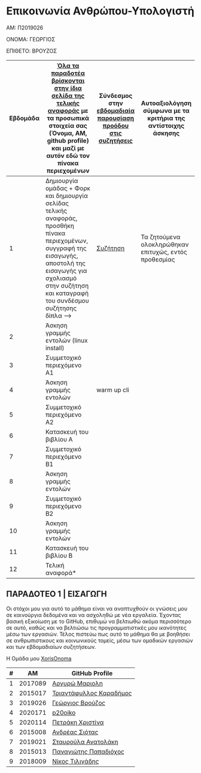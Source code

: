 # Επικοινωνία Ανθρώπου-Υπολογιστή

ΑΜ: Π2019026

ΟΝΟΜΑ: ΓΕΩΡΓΙΟΣ

ΕΠΙΘΕΤΟ: ΒΡΟΥΖΟΣ

| Εβδομάδα | [Όλα τα παραδοτέα βρίσκονται στην ίδια σελίδα της τελικής αναφοράς](https://courses-ionio.github.io/help/deliverables/) με τα προσωπικά στοιχεία σας (Όνομα, ΑΜ, github profile) και μαζί με αυτόν εδώ τον πίνακα περιεχομένων | Σύνδεσμος στην [εβδομαδιαία παρουσίαση προόδου στις συζητήσεις](https://github.com/courses-ionio/help/discussions/categories/show-and-tell) | Αυτοαξιολόγηση σύμφωνα με τα κριτήρια της αντίστοιχης άσκησης |
| --- | --- | --- | --- |
| 1 | Δημιουργία ομάδας + Φορκ και δημιουργία σελίδας τελικής αναφοράς, προσθήκη πίνακα περιεχομένων, συγγραφή της εισαγωγής, αποστολή της εισαγωγής για σχολιασμό στην συζήτηση και καταγραφή του συνδέσμου συζήτησης δίπλα --> |  [Συζήτηση](https://github.com/courses-ionio/help/discussions/820)| Τα ζητούμενα ολοκληρώθηκαν επιτυχώς, εντός προθεσμίας |
| 2 | Άσκηση γραμμής εντολών (linux install) | | |
| 3 | Συμμετοχικό περιεχόμενο A1 | | |
| 4 | Άσκηση γραμμής εντολών | warm up cli | |
| 5 | Συμμετοχικό περιεχόμενο A2 | | |
| 6 | Κατασκευή του βιβλίου Α | | |
| 7 | Συμμετοχικό περιεχόμενο B1 | | |
| 8 | Άσκηση γραμμής εντολών | | |
| 9 | Συμμετοχικό περιεχόμενο B2 | | |
| 10 | Άσκηση γραμμής εντολών | | |
| 11 | Κατασκευή του βιβλίου Β | | |
| 12 | Τελική αναφορά* | | |


## ΠΑΡΑΔΟΤΕΟ 1 | ΕΙΣΑΓΩΓΗ

Οι στόχοι μου για αυτό το μάθημα είναι να αναπτυχθούν οι γνώσεις μου σε καινούργια δεδομένα και να ασχοληθώ με νέα εργαλεία. Έχοντας βασική εξικοίωση με το GitHub, επιθυμώ να βελτιωθώ ακόμα περισσότερο σε αυτό, καθώς και να βελτιώσω τις προγραμματιστικές μου ικανότητες μέσω των εργασιών. Τέλος πιστεύω πως αυτό το μάθημα θα με βοηθήσει σε ανθρωπιστικους και κοινωνικούς τομείς, μέσω των ομαδικών εργασιών και των εβδομαδιαίων συζητήσεων.

H Ομάδα μου [XorisOnoma](https://github.com/XorisOnoma)

| # | AM | GitHub Profile |
|---|----|----------------|
| 1 | 2017089 | [Αργυρώ Μαριολη](https://github.com/p17mari)
| 2 | 2015017 | [Τριαντάφυλλος Καραδήμος](https://github.com/p15kara) |
| 3 | 2019026 | [Γεώργιος Βρούζος](https://github.com/p19vrou) |
| 4 | 2020171 | [p20oiko](https://github.com/p20oiko) |
| 5 | 2020114 | [Πετράκη Χριστίνα](https://github.com/petrakhh)
| 6 | 2015008 | [Ανδρέας Σιότας](https://github.com/siotasandreas) |
| 7 | 2019021 | [Σταυρούλα Ανατολάκη](https://github.com/StavroulaAnatolaki) | 
| 8 | 2015013 | [Παναγιώτης Παπαδιόχος](https://github.com/Xp15papaX) |
| 9 | 2018009 | [Νίκος Τιλιγάδης](https://github.com/NikosTiligadis)
